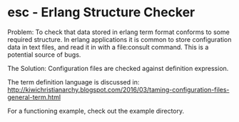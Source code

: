 esc - Erlang Structure Checker
==============================

Problem:
To check that data stored in erlang term format conforms to some
required structure.  In erlang applications it is common to store
configuration data in text files, and read it in with a file:consult
command.  This is a potential source of bugs.

The Solution:
Configuration files are checked against definition expression.

The term definition language is discussed in:  
http://kiwichristianarchy.blogspot.com/2016/03/taming-configuration-files-general-term.html

For a functioning example, check out the example directory.
